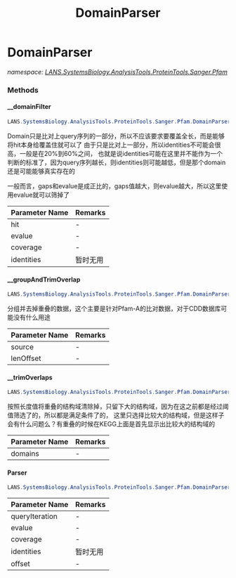 ﻿---
title: DomainParser
---

# DomainParser
_namespace: [LANS.SystemsBiology.AnalysisTools.ProteinTools.Sanger.Pfam](N-LANS.SystemsBiology.AnalysisTools.ProteinTools.Sanger.Pfam.html)_



### Methods

#### __domainFilter
```csharp
LANS.SystemsBiology.AnalysisTools.ProteinTools.Sanger.Pfam.DomainParser.__domainFilter(LANS.SystemsBiology.NCBI.Extensions.LocalBLAST.BLASTOutput.BlastPlus.SubjectHit,System.Double,System.Double,System.Double)
```
Domain只是比对上query序列的一部分，所以不应该要求要覆盖全长，而是能够将hit本身给覆盖住就可以了
 由于只是比对上一部分，所以identities不可能会很高，一般是在20%到60%之间，
 也就是说identities可能在这里并不能作为一个判断的标准了，因为query序列越长，则identities则可能越低，但是那个domain还是可能能够真实存在的

 一般而言，gaps和evalue是成正比的，gaps值越大，则evalue越大，所以这里使用evalue就可以筛掉了

|Parameter Name|Remarks|
|--------------|-------|
|hit|-|
|evalue|-|
|coverage|-|
|identities|暂时无用|


#### __groupAndTrimOverlap
```csharp
LANS.SystemsBiology.AnalysisTools.ProteinTools.Sanger.Pfam.DomainParser.__groupAndTrimOverlap(System.Collections.Generic.IEnumerable{LANS.SystemsBiology.ProteinModel.DomainModel},System.Int32)
```
分组并去掉重叠的数据，这个主要是针对Pfam-A的比对数据，对于CDD数据库可能没有什么用途

|Parameter Name|Remarks|
|--------------|-------|
|source|-|
|lenOffset|-|


#### __trimOverlaps
```csharp
LANS.SystemsBiology.AnalysisTools.ProteinTools.Sanger.Pfam.DomainParser.__trimOverlaps(LANS.SystemsBiology.ProteinModel.DomainModel[],System.Int32)
```
按照长度值将重叠的结构域清除掉，只留下大的结构域，因为在这之前都是经过阈值筛选了的，所以都是满足条件了的，
 这里只选择比较大的结构域，但是这样子会有什么问题么？有重叠的时候在KEGG上面是首先显示出比较大的结构域的

|Parameter Name|Remarks|
|--------------|-------|
|domains|-|


#### Parser
```csharp
LANS.SystemsBiology.AnalysisTools.ProteinTools.Sanger.Pfam.DomainParser.Parser(LANS.SystemsBiology.NCBI.Extensions.LocalBLAST.BLASTOutput.BlastPlus.Query,System.Double,System.Double,System.Double,System.Double)
```


|Parameter Name|Remarks|
|--------------|-------|
|queryIteration|-|
|evalue|-|
|coverage|-|
|identities|暂时无用|
|offset|-|






